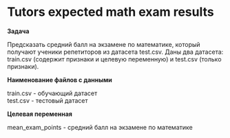 # Tutors expected math exam results

**Задача**

Предсказать средний балл на экзамене по математике, который получают ученики репетиторов из датасета test.csv. Даны два датасета: train.csv (содержит признаки и целевую переменную) и test.csv (только признаки).

**Наименование файлов с данными**

train.csv - обучающий датасет<br>
test.csv - тестовый датасет

**Целевая переменная**

mean_exam_points - средний балл на экзамене по математике
